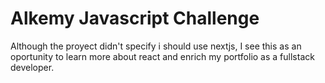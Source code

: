# Alkemy Javascript Challenge

Although the proyect didn't specify i should use nextjs, I see this as an oportunity to learn more about react and enrich my portfolio as a fullstack developer.
